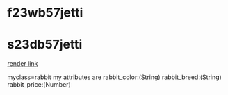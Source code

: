 # f23wb57jetti
# s23db57jetti
[render link](https://f23wb57jetti.onrender.com )

myclass=rabbit my attributes are
rabbit_color:(String)
rabbit_breed:(String)
rabbit_price:(Number)